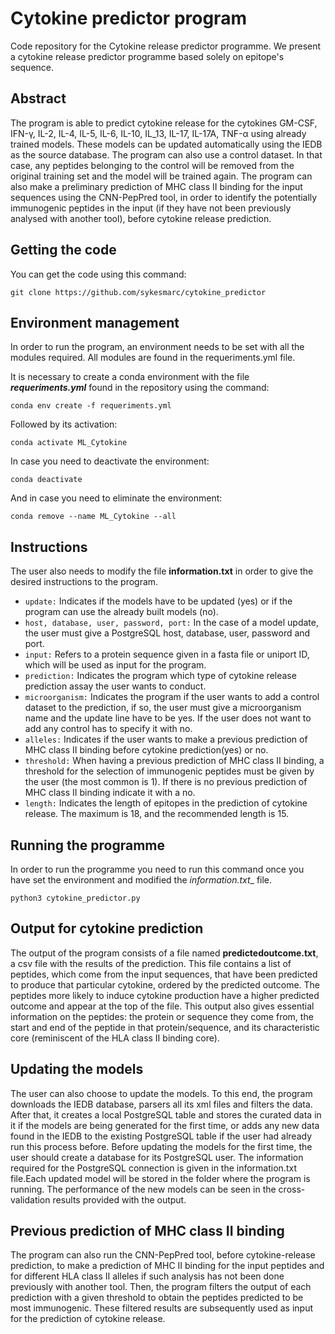 # Cytokine predictor program

Code repository for the Cytokine release predictor programme. We present a cytokine release predictor programme based solely on epitope's sequence. 

## Abstract 

The program is able to predict cytokine release for the cytokines GM-CSF, IFN-γ, IL-2, IL-4, IL-5, IL-6, IL-10, IL_13, IL-17, IL-17A, TNF-α using already trained models. These models can be updated automatically using the IEDB as the source database. The program can also use a control dataset. In that case, any peptides belonging to the control will be removed from the original training set and the model will be trained again. The program can also make a preliminary prediction of MHC class II binding for the input sequences using the CNN-PepPred tool, in order to identify the potentially immunogenic peptides in the input (if they have not been previously analysed with another tool), before cytokine release prediction. 

## Getting the code

You can get the code using this command:

```
git clone https://github.com/sykesmarc/cytokine_predictor
```

## Environment management

In order to run the program, an environment needs to be set with all the modules required. All modules are found in the requeriments.yml file. 

It is necessary to create a conda environment with the file **_requeriments.yml_** found in the repository using the command:
```
conda env create -f requeriments.yml
```
Followed by its activation:
```
conda activate ML_Cytokine
```
In case you need to deactivate the environment:
```
conda deactivate
```
And in case you need to eliminate the environment:
```
conda remove --name ML_Cytokine --all
```
## Instructions

The user also needs to modify the file __information.txt__ in order to give the desired instructions to the program.

- `update:` Indicates if the models have to be updated (yes) or if the program can use the already built models (no). 
- `host, database, user, password, port:` In the case of a model update, the user must give a PostgreSQL host, database, user, password and port. 
- `input:` Refers to a protein sequence given in a fasta file or uniport ID, which will be used as input for the program. 
- `prediction:` Indicates the program which type of cytokine release prediction assay the user wants to conduct. 
- `microorganism:` Indicates the program if the user wants to add a control dataset to the prediction, if so, the user must give a microorganism name and the update line have to be yes. If the user does not want to add any control has to specify it with no.  
- `alleles:` Indicates if the user wants to make a previous prediction of MHC class II binding before cytokine prediction(yes) or no. 
- `threshold:` When having a previous prediction of MHC class II binding, a threshold for the selection of immunogenic peptides must be given by the user (the most common is 1). If there is no previous prediction of MHC class II binding indicate it with a no. 
- `length:` Indicates the length of epitopes in the prediction of cytokine release. The maximum is 18, and the recommended length is 15.


## Running the programme

In order to run the programme you need to run this command once you have set the environment and modified the _information.txt__ file. 

```
python3 cytokine_predictor.py
```

## Output for cytokine prediction

The output of the program consists of a file named __predictedoutcome.txt__, a csv file with the results of the prediction. This file contains a list of peptides, which come from the input sequences, that have been predicted to produce that particular cytokine, ordered by the predicted outcome. The peptides more likely to induce cytokine production have a higher predicted outcome and appear at the top of the file. This output also gives essential information on the peptides: the protein or sequence they come from, the start and end of the peptide in that protein/sequence, and its characteristic core (reminiscent of the HLA class II binding core). 

## Updating the models

The user can also choose to update the models. To this end, the program downloads the IEDB database, parsers all its xml files and filters the data. After that, it creates a local PostgreSQL table and stores the curated data in it if the models are being generated for the first time, or adds any new data found in the IEDB to the existing PostgreSQL table if the user had already run this process before. Before updating the models for the first time, the user should create a database for its PostgreSQL user. The information required for the PostgreSQL connection is given in the information.txt file.Each updated model will be stored in the folder where the program is running. The performance of the new models can be seen in the cross-validation results provided with the output. 

## Previous prediction of MHC class II binding

The program can also run the CNN-PepPred tool, before cytokine-release prediction, to make a prediction of MHC II binding for the input peptides and for different HLA class II alleles if such analysis has not been done previously with another tool. Then, the program filters the output of each prediction with a given threshold to obtain the peptides predicted to be most immunogenic. These filtered results are subsequently used as input for the prediction of cytokine release.  


